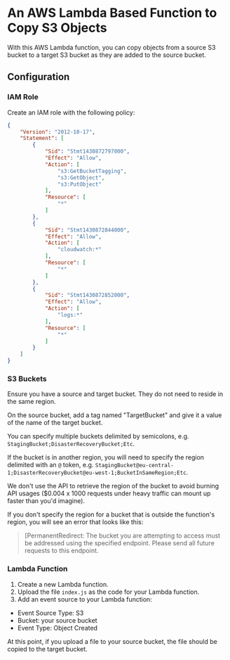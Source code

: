 # An AWS Lambda Based Function to Copy S3 Objects

With this AWS Lambda function, you can copy objects from a source S3 bucket to a target S3 bucket as they are added to the source bucket.

## Configuration

### IAM Role

Create an IAM role with the following policy:

```json
{
    "Version": "2012-10-17",
    "Statement": [
        {
            "Sid": "Stmt1430872797000",
            "Effect": "Allow",
            "Action": [
                "s3:GetBucketTagging",
                "s3:GetObject",
                "s3:PutObject"
            ],
            "Resource": [
                "*"
            ]
        },
        {
            "Sid": "Stmt1430872844000",
            "Effect": "Allow",
            "Action": [
                "cloudwatch:*"
            ],
            "Resource": [
                "*"
            ]
        },
        {
            "Sid": "Stmt1430872852000",
            "Effect": "Allow",
            "Action": [
                "logs:*"
            ],
            "Resource": [
                "*"
            ]
        }
    ]
}
```

### S3 Buckets

Ensure you have a source and target bucket. They do not need to reside in the same region.

On the source bucket, add a tag named "TargetBucket" and give it a value of the name of the target bucket.

You can specify multiple buckets delimited by semicolons, e.g. `StagingBucket;DisasterRecoveryBucket;Etc`.

If the bucket is in another region, you will need to specify the region delimited with an `@` token,
e.g. `StagingBucket@eu-central-1;DisasterRecoveryBucket@eu-west-1;BucketInSameRegion;Etc`.

We don't use the API to retrieve the region of the bucket to avoid burning API usages
($0.004 x 1000 requests under heavy traffic can mount up faster than you'd imagine).

If you don't specify the region for a bucket that is outside the function's region,
you will see an error that looks like this:

> [PermanentRedirect: The bucket you are attempting to access must be addressed using the specified endpoint. Please send all future requests to this endpoint.

### Lambda Function

1. Create a new Lambda function. 
2. Upload the file `index.js` as the code for your Lambda function.
3. Add an event source to your Lambda function:
 * Event Source Type: S3
 * Bucket: your source bucket
 * Event Type: Object Created

At this point, if you upload a file to your source bucket, the file should be copied to the target bucket.
